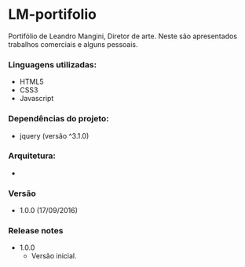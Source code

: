 # LM-portifolio

Portifólio de Leandro Mangini, Diretor de arte. 
Neste são apresentados trabalhos comerciais e alguns pessoais.

### Linguagens utilizadas:
  - HTML5
  - CSS3
  - Javascript
  
### Dependências do projeto:
  - jquery (versão ^3.1.0)

### Arquitetura:
  - 

### Versão
  - 1.0.0 (17/09/2016)

### Release notes
  - 1.0.0
    - Versão inicial.